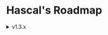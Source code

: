 # Hascal's Roadmap 

<details>
<summary>v1.3.x</summary>

### Base
- signals
- null safety
- use `std::array` for fixed sized array instead of `std::vector`
- redesign logo
- js backend(`hascal2js`)
- static variables

### Language
- multi library import :
```
use http, random
```

- lambdas :
```
var mythread = thread(@(1000,true){
    print("hi")
})
```

- function decorators :
```
@static
function add(a:int,b:int) : int {
    return a + b
}
```

- `@extern_c` decorator defines a function or variable in an `extern "C"` block 

- dictionaries :
```
var names_age = dict(string,int,{
   "john" : 25,
   "nickolas" : 38
})

# or :
var foo = {
   "X" : 1,
   "Y" : 2
}
```

- namespace based library import
e.g:
`foo.has` :
```
function bar(): string {
    return "bar"
}
```

`main.has` :
```
use foo

function main () : int {
    print(foo.bar())
    return 0
}
```
### Standard Library
- `json`, `sqlite`, `thread` library
- `qt` wrapper

### Library Manager
- unistall library option

</details>

